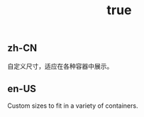 ﻿---
order: 2
title:
  zh-CN: 自定义尺寸
  en-US: Custom size
---

## zh-CN

自定义尺寸，适应在各种容器中展示。

## en-US

Custom sizes to fit in a variety of containers.
